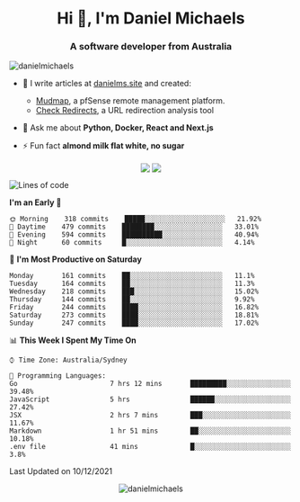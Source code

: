 <h1 align="center">Hi 👋, I'm Daniel Michaels</h1>
<h3 align="center">A software developer from Australia</h3>
<p align="left"> <img src="https://komarev.com/ghpvc/?username=danielmichaels" alt="danielmichaels" /> </p>

- 📝 I write articles at [danielms.site](https://danielms.site?ref=danielmichaels-github) and created:
    - [Mudmap](https://mudmap.io?ref=danielmichaels-github), a pfSense remote management platform.
    - [Check Redirects](https://www.check-redirects.com?ref=danielmichaels-github), a URL redirection analysis tool
- 💬 Ask me about **Python, Docker, React and Next.js**

- ⚡ Fun fact **almond milk flat white, no sugar**

<p align="center">
<a href="https://twitter.com/dansult" target="_blank"><img align="center" src="https://img.shields.io/badge/twitter-%231DA1F2.svg?&style=for-the-badge&logo=twitter&logoColor=white"></a>
<a href="https://linkedin.com/in/daniel-michaels" target="_blank"><img align="center" src="https://img.shields.io/badge/linkedin-%230077B5.svg?&style=for-the-badge&logo=linkedin&logoColor=white"></a>
</p>

<!--START_SECTION:waka-->
![Lines of code](https://img.shields.io/badge/From%20Hello%20World%20I%27ve%20Written--3%20Thousand%20lines%20of%20code-blue)

**I'm an Early 🐤** 

```text
🌞 Morning    318 commits    █████░░░░░░░░░░░░░░░░░░░░   21.92% 
🌆 Daytime    479 commits    ████████░░░░░░░░░░░░░░░░░   33.01% 
🌃 Evening    594 commits    ██████████░░░░░░░░░░░░░░░   40.94% 
🌙 Night      60 commits     █░░░░░░░░░░░░░░░░░░░░░░░░   4.14%

```
📅 **I'm Most Productive on Saturday** 

```text
Monday       161 commits    ██░░░░░░░░░░░░░░░░░░░░░░░   11.1% 
Tuesday      164 commits    ██░░░░░░░░░░░░░░░░░░░░░░░   11.3% 
Wednesday    218 commits    ███░░░░░░░░░░░░░░░░░░░░░░   15.02% 
Thursday     144 commits    ██░░░░░░░░░░░░░░░░░░░░░░░   9.92% 
Friday       244 commits    ████░░░░░░░░░░░░░░░░░░░░░   16.82% 
Saturday     273 commits    ████░░░░░░░░░░░░░░░░░░░░░   18.81% 
Sunday       247 commits    ████░░░░░░░░░░░░░░░░░░░░░   17.02%

```


📊 **This Week I Spent My Time On** 

```text
⌚︎ Time Zone: Australia/Sydney

💬 Programming Languages: 
Go                       7 hrs 12 mins       █████████░░░░░░░░░░░░░░░░   39.48% 
JavaScript               5 hrs               ██████░░░░░░░░░░░░░░░░░░░   27.42% 
JSX                      2 hrs 7 mins        ███░░░░░░░░░░░░░░░░░░░░░░   11.67% 
Markdown                 1 hr 51 mins        ██░░░░░░░░░░░░░░░░░░░░░░░   10.18% 
.env file                41 mins             █░░░░░░░░░░░░░░░░░░░░░░░░   3.8%

```


 Last Updated on 10/12/2021
<!--END_SECTION:waka-->

<p align="center"> <img src="https://github-readme-stats.vercel.app/api?username=danielmichaels&show_icons=true" alt="danielmichaels" /> </p>

